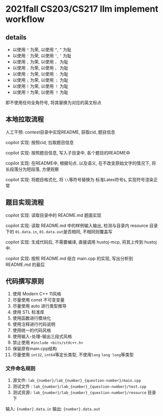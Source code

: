 # 2021fall CS203/CS217 llm implement workflow

## details

+ 以使用 `"` 为荣, 以使用 `“`, `”` 为耻
+ 以使用 `'` 为荣, 以使用 `‘`, `’` 为耻
+ 以使用 `,` 为荣, 以使用 `，` 为耻
+ 以使用 `.` 为荣, 以使用 `。` 为耻
+ 以使用 `:` 为荣, 以使用 `：` 为耻
+ 以使用 `;` 为荣, 以使用 `；` 为耻
+ 以使用 `!` 为荣, 以使用 `！` 为耻
+ 以使用 `?` 为荣, 以使用 `？` 为耻

即不使用任何全角符号, 将其替换为对应的英文标点

## 本地拉取流程

人工干预: contest目录中实现README, 获取cid, 题目信息

copilot 实现: 按照cid, 拉取题目信息

copilot 实现: 按照题目信息, 写入子目录中, 各个题目的README中

copilot 实现: 在README中, 根据句点`.`以及语义, 在不改变原始文字的情况下, 将长段落分为短段落, 方便观察

copilot 实现: 将题目格式化, 将 `\\`等符号替换为 标准Latex符号`$`, 实现符号渲染正常

## 题目实现流程

copilot 实现: 读取目录中的 README.md 题面实现

copilot 实现: 读取 README.md 中的样例输入输出, 检测与目录内 resource 目录下的 `01.data.in`, `01.data.out`是否相同, 不相同则覆盖写

copilot 实现: 生成代码后, 不需要编译, 直接调用 hustoj-mcp, 将其上传到 hustoj 中.

copilot 实现: 按照 README.md 结合 main.cpp 的实现, 写出分析到 README.md 的最后

## 代码撰写原则

1. 使用 Modern C++ 11风格
2. 尽量使用 const 不可变变量
3. 尽量使用 auto 进行类型推导
4. 使用 STL 标准库
5. 使用函数进行模块化
6. 使用注释进行代码说明
7. 使用统一的代码风格
8. 使用输入-处理-输出三段式风格
9. 禁止使用 `#include <bits/stdc++.h>`
10. 保留原有main.cpp结构
11. 尽量使用 `int32`, `int64`等定长类型, 不使用`long` `long long`等类型

### 文件命名规则

1. 源文件: `lab_{number}/lab_{number}_{question-number}/main.cpp`
2. 测试文件 : `lab_{number}/lab_{number}_{question-number}/test.cpp`
3. 测试资源:: `lab_{number}/lab_{number}_{question-number}/resource` 目录下

输入: `{number}.data.in`
输出: `{number}.data.out`

